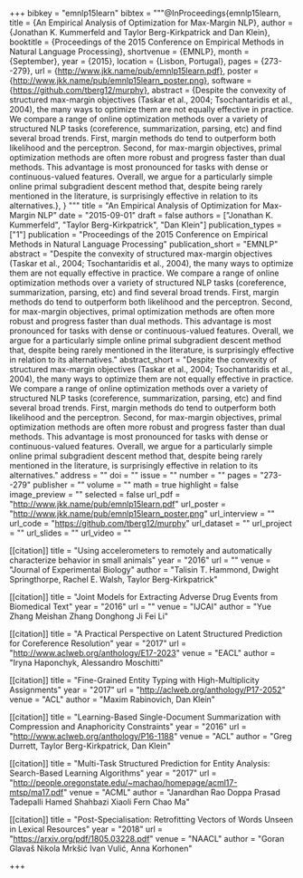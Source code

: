 +++
bibkey = "emnlp15learn"
bibtex = """@InProceedings{emnlp15learn,
  title     = {An Empirical Analysis of Optimization for Max-Margin NLP},
  author    = {Jonathan K. Kummerfeld  and  Taylor Berg-Kirkpatrick  and  Dan Klein},
  booktitle = {Proceedings of the 2015 Conference on Empirical Methods in Natural Language Processing},
  shortvenue = {EMNLP},
  month     = {September},
  year      = {2015},
  location  = {Lisbon, Portugal},
  pages     = {273--279},
  url       = {http://www.jkk.name/pub/emnlp15learn.pdf},
  poster    = {http://www.jkk.name/pub/emnlp15learn_poster.png},
  software  = {https://github.com/tberg12/murphy},
  abstract  = {Despite the convexity of structured max-margin objectives (Taskar et al., 2004; Tsochantaridis et al., 2004), the many ways to optimize them are not equally effective in practice. We compare a range of online optimization methods over a variety of structured NLP tasks (coreference, summarization, parsing, etc) and find several broad trends. First, margin methods do tend to outperform both likelihood and the perceptron. Second, for max-margin objectives, primal  optimization methods are often more robust and progress faster than dual methods. This advantage  is most pronounced for tasks with dense or continuous-valued features. Overall, we argue for a particularly simple online primal subgradient descent method that, despite being rarely mentioned in the literature, is surprisingly effective in relation to its alternatives.},
}
"""
title = "An Empirical Analysis of Optimization for Max-Margin NLP"
date = "2015-09-01"
draft = false
authors = ["Jonathan K. Kummerfeld", "Taylor Berg-Kirkpatrick", "Dan Klein"]
publication_types = ["1"]
publication = "Proceedings of the 2015 Conference on Empirical Methods in Natural Language Processing"
publication_short = "EMNLP"
abstract = "Despite the convexity of structured max-margin objectives (Taskar et al., 2004; Tsochantaridis et al., 2004), the many ways to optimize them are not equally effective in practice. We compare a range of online optimization methods over a variety of structured NLP tasks (coreference, summarization, parsing, etc) and find several broad trends. First, margin methods do tend to outperform both likelihood and the perceptron. Second, for max-margin objectives, primal  optimization methods are often more robust and progress faster than dual methods. This advantage  is most pronounced for tasks with dense or continuous-valued features. Overall, we argue for a particularly simple online primal subgradient descent method that, despite being rarely mentioned in the literature, is surprisingly effective in relation to its alternatives."
abstract_short = "Despite the convexity of structured max-margin objectives (Taskar et al., 2004; Tsochantaridis et al., 2004), the many ways to optimize them are not equally effective in practice. We compare a range of online optimization methods over a variety of structured NLP tasks (coreference, summarization, parsing, etc) and find several broad trends. First, margin methods do tend to outperform both likelihood and the perceptron. Second, for max-margin objectives, primal  optimization methods are often more robust and progress faster than dual methods. This advantage  is most pronounced for tasks with dense or continuous-valued features. Overall, we argue for a particularly simple online primal subgradient descent method that, despite being rarely mentioned in the literature, is surprisingly effective in relation to its alternatives."
address = ""
doi = ""
issue = ""
number = ""
pages = "273--279"
publisher = ""
volume = ""
math = true
highlight = false
image_preview = ""
selected = false
url_pdf = "http://www.jkk.name/pub/emnlp15learn.pdf"
url_poster = "http://www.jkk.name/pub/emnlp15learn_poster.png"
url_interview = ""
url_code = "https://github.com/tberg12/murphy"
url_dataset = ""
url_project = ""
url_slides = ""
url_video = ""

[[citation]]
title = "Using accelerometers to remotely and automatically characterize behavior in small animals"
year = "2016"
url = ""
venue = "Journal of Experimental Biology"
author = "Talisin T. Hammond, Dwight Springthorpe, Rachel E. Walsh, Taylor Berg-Kirkpatrick"

[[citation]]
title = "Joint Models for Extracting Adverse Drug Events from Biomedical Text"
year = "2016"
url = ""
venue = "IJCAI"
author = "Yue Zhang  Meishan Zhang  Donghong Ji Fei Li"

[[citation]]
title = "A Practical Perspective on Latent Structured Prediction for Coreference Resolution"
year = "2017"
url = "http://www.aclweb.org/anthology/E17-2023"
venue = "EACL"
author = "Iryna Haponchyk, Alessandro Moschitti"

[[citation]]
title = "Fine-Grained Entity Typing with High-Multiplicity Assignments"
year = "2017"
url = "http://aclweb.org/anthology/P17-2052"
venue = "ACL"
author = "Maxim Rabinovich, Dan Klein"

[[citation]]
title = "Learning-Based Single-Document Summarization with Compression and Anaphoricity Constraints"
year = "2016"
url = "http://www.aclweb.org/anthology/P16-1188"
venue = "ACL"
author = "Greg Durrett, Taylor Berg-Kirkpatrick, Dan Klein"

[[citation]]
title = "Multi-Task Structured Prediction for Entity Analysis: Search-Based Learning Algorithms"
year = "2017"
url = "http://people.oregonstate.edu/~machao/homepage/acml17-mtsp/ma17.pdf"
venue = "ACML"
author = "Janardhan Rao Doppa  Prasad Tadepalli  Hamed Shahbazi  Xiaoli Fern Chao Ma"

[[citation]]
title = "Post-Specialisation: Retrofitting Vectors of Words Unseen in Lexical Resources"
year = "2018"
url = "https://arxiv.org/pdf/1805.03228.pdf"
venue = "NAACL"
author = "Goran Glavaš  Nikola Mrkšić  Ivan Vulić, Anna Korhonen"


+++